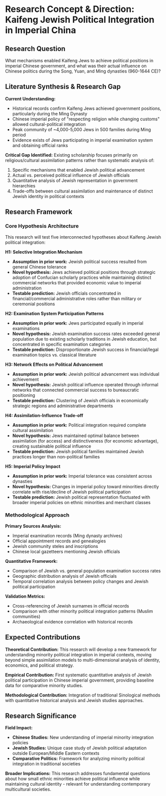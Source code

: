 # Research Concept & Direction: Kaifeng Jewish Political Integration in Imperial China

## Research Question

What mechanisms enabled Kaifeng Jews to achieve political positions in imperial Chinese government, and what was their actual influence on Chinese politics during the Song, Yuan, and Ming dynasties (960-1644 CE)?

## Literature Synthesis & Research Gap

**Current Understanding:**

* Historical records confirm Kaifeng Jews achieved government positions, particularly during the Ming Dynasty
* Chinese imperial policy of "respecting religion while changing customs" allowed cultural-political integration
* Peak community of \~4,000-5,000 Jews in 500 families during Ming period
* Evidence exists of Jews participating in imperial examination system and obtaining official ranks

**Critical Gap Identified:**
Existing scholarship focuses primarily on religious/cultural assimilation patterns rather than systematic analysis of:

1. Specific mechanisms that enabled Jewish political advancement
2. Actual vs. perceived political influence of Jewish officials
3. Quantitative analysis of Jewish representation in government hierarchies
4. Trade-offs between cultural assimilation and maintenance of distinct Jewish identity in political contexts

## Research Framework

### Core Hypothesis Architecture

This research will test five interconnected hypotheses about Kaifeng Jewish political integration:

**H1: Selective Integration Mechanism**

* **Assumption in prior work:** Jewish political success resulted from general Chinese tolerance
* **Novel hypothesis:** Jews achieved political positions through strategic adoption of Confucian scholarly practices while maintaining distinct commercial networks that provided economic value to imperial administration
* **Testable prediction:** Jewish officials concentrated in financial/commercial administrative roles rather than military or ceremonial positions

**H2: Examination System Participation Patterns**

* **Assumption in prior work:** Jews participated equally in imperial examinations
* **Novel hypothesis:** Jewish examination success rates exceeded general population due to existing scholarly traditions in Jewish education, but concentrated in specific examination categories
* **Testable prediction:** Disproportionate Jewish success in financial/legal examination topics vs. classical literature

**H3: Network Effects on Political Advancement**

* **Assumption in prior work:** Jewish political advancement was individual achievement
* **Novel hypothesis:** Jewish political influence operated through informal networks that connected commercial success to bureaucratic positioning
* **Testable prediction:** Clustering of Jewish officials in economically strategic regions and administrative departments

**H4: Assimilation-Influence Trade-off**

* **Assumption in prior work:** Political integration required complete cultural assimilation
* **Novel hypothesis:** Jews maintained optimal balance between assimilation (for access) and distinctiveness (for economic advantage), creating sustainable political influence
* **Testable prediction:** Jewish political families maintained Jewish practices longer than non-political families

**H5: Imperial Policy Impact**

* **Assumption in prior work:** Imperial tolerance was consistent across dynasties
* **Novel hypothesis:** Changes in imperial policy toward minorities directly correlate with rise/decline of Jewish political participation
* **Testable prediction:** Jewish political representation fluctuated with broader imperial policies on ethnic minorities and merchant classes

### Methodological Approach

**Primary Sources Analysis:**

* Imperial examination records (Ming dynasty archives)
* Official appointment records and genealogies
* Jewish community steles and inscriptions
* Chinese local gazetteers mentioning Jewish officials

**Quantitative Framework:**

* Comparison of Jewish vs. general population examination success rates
* Geographic distribution analysis of Jewish officials
* Temporal correlation analysis between policy changes and Jewish political participation

**Validation Metrics:**

* Cross-referencing of Jewish surnames in official records
* Comparison with other minority political integration patterns (Muslim communities)
* Archaeological evidence correlation with historical records

## Expected Contributions

**Theoretical Contribution:**
This research will develop a new framework for understanding minority political integration in imperial contexts, moving beyond simple assimilation models to multi-dimensional analysis of identity, economics, and political strategy.

**Empirical Contribution:**
First systematic quantitative analysis of Jewish political participation in Chinese imperial government, providing baseline data for comparative minority studies.

**Methodological Contribution:**
Integration of traditional Sinological methods with quantitative historical analysis and Jewish studies approaches.

## Research Significance

**Field Impact:**

* **Chinese Studies:** New understanding of imperial minority integration policies
* **Jewish Studies:** Unique case study of Jewish political adaptation outside European/Middle Eastern contexts
* **Comparative Politics:** Framework for analyzing minority political integration in traditional societies

**Broader Implications:**
This research addresses fundamental questions about how small ethnic minorities achieve political influence while maintaining cultural identity - relevant for understanding contemporary multicultural societies.
